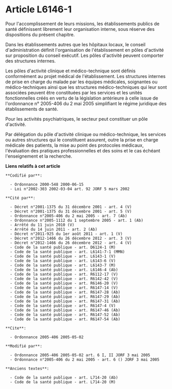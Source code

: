 # Article L6146-1

Pour l'accomplissement de leurs missions, les établissements publics de santé définissent librement leur organisation
interne, sous réserve des dispositions du présent chapitre.

Dans les établissements autres que les hôpitaux locaux, le conseil d'administration définit l'organisation de l'établissement
en pôles d'activité sur proposition du conseil exécutif. Les pôles d'activité peuvent comporter des structures internes.

Les pôles d'activité clinique et médico-technique sont définis conformément au projet médical de l'établissement. Les
structures internes de prise en charge du malade par les équipes médicales, soignantes ou médico-techniques ainsi que les
structures médico-techniques qui leur sont associées peuvent être constituées par les services et les unités fonctionnelles
créés en vertu de la législation antérieure à celle issue de l'ordonnance n° 2005-406 du 2 mai 2005 simplifiant le régime
juridique des établissements de santé.

Pour les activités psychiatriques, le secteur peut constituer un pôle d'activité.

Par délégation du pôle d'activité clinique ou médico-technique, les services ou autres structures qui le constituent
assurent, outre la prise en charge médicale des patients, la mise au point des protocoles médicaux, l'évaluation des
pratiques professionnelles et des soins et le cas échéant l'enseignement et la recherche.

**Liens relatifs à cet article**

	**Codifié par**:

	  - Ordonnance 2000-548 2000-06-15
	  - Loi n°2002-303 2002-03-04 art. 92 JORF 5 mars 2002

	**Cité par**:

	  - Décret n°2001-1375 du 31 décembre 2001 - art. 4 (V)
	  - Décret n°2001-1375 du 31 décembre 2001 - art. 5 (V)
	  - Ordonnance n°2005-406 du 2 mai 2005 - art. 7 (Ab)
	  - Ordonnance n°2005-1112 du 1 septembre 2005 - art. 1 (Ab)
	  - Arrêté du 11 juin 2010 (V)
	  - Arrêté du 14 juin 2011 - art. 2 (Ab)
	  - Décret n°2011-925 du 1er août 2011 - art. 1 (V)
	  - Décret n°2012-1466 du 26 décembre 2012 - art. 3 (V)
	  - Décret n°2012-1466 du 26 décembre 2012 - art. 4 (V)
	  - Code de la santé publique - art. D6124-1 (M)
	  - Code de la santé publique - art. L6141-7-1 (MMN)
	  - Code de la santé publique - art. L6143-1 (V)
	  - Code de la santé publique - art. L6143-6 (V)
	  - Code de la santé publique - art. L6143-7 (M)
	  - Code de la santé publique - art. L6146-4 (Ab)
	  - Code de la santé publique - art. R6112-17 (V)
	  - Code de la santé publique - art. R6142-42 (V)
	  - Code de la santé publique - art. R6146-20 (V)
	  - Code de la santé publique - art. R6147-14 (V)
	  - Code de la santé publique - art. R6147-28 (Ab)
	  - Code de la santé publique - art. R6147-29 (Ab)
	  - Code de la santé publique - art. R6147-31 (Ab)
	  - Code de la santé publique - art. R6147-4 (V)
	  - Code de la santé publique - art. R6147-46 (Ab)
	  - Code de la santé publique - art. R6147-52 (Ab)
	  - Code de la santé publique - art. R6147-54 (Ab)

	**Cite**:

	  - Ordonnance 2005-406 2005-05-02

	**Modifié par**:

	  - Ordonnance 2005-406 2005-05-02 art. 6 I, II JORF 3 mai 2005
	  - Ordonnance n°2005-406 du 2 mai 2005 - art. 6 () JORF 3 mai 2005

	**Anciens textes**:

	  - Code de la santé publique - art. L714-20 (Ab)
	  - Code de la santé publique - art. L714-20 (M)
